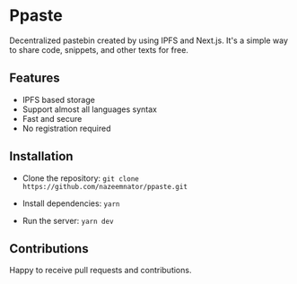 # Ppaste

Decentralized pastebin created by using IPFS and Next.js. It's a simple way to share code, snippets, and other texts for free.

## Features

- IPFS based storage
- Support almost all languages syntax
- Fast and secure
- No registration required

## Installation

- Clone the repository: `git clone https://github.com/nazeemnator/ppaste.git`

- Install dependencies: `yarn`

- Run the server: `yarn dev`

## Contributions

Happy to receive pull requests and contributions.